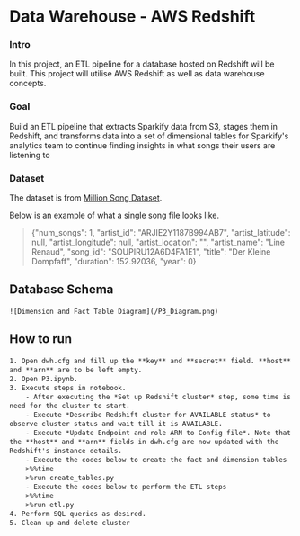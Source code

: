 # Data Warehouse - AWS Redshift

### Intro

In this project, an ETL pipeline for a database hosted on Redshift will be built. This project will utilise AWS Redshift as well as data warehouse concepts.


### Goal


Build an ETL pipeline that extracts Sparkify data from S3, stages them in Redshift, and transforms data into a set of dimensional tables for Sparkify's analytics team to continue finding insights in what songs their users are listening to



### Dataset

The dataset is from [Million Song Dataset](https://labrosa.ee.columbia.edu/millionsong/).

Below is an example of what a single song file looks like.
>{"num_songs": 1, "artist_id": "ARJIE2Y1187B994AB7", "artist_latitude": null, "artist_longitude": null, "artist_location": "", "artist_name": "Line Renaud", "song_id": "SOUPIRU12A6D4FA1E1", "title": "Der Kleine Dompfaff", "duration": 152.92036, "year": 0}


## Database Schema
    ![Dimension and Fact Table Diagram](/P3_Diagram.png)



## How to run
    1. Open dwh.cfg and fill up the **key** and **secret** field. **host** and **arn** are to be left empty.
    2. Open P3.ipynb.
    3. Execute steps in notebook.
        - After executing the *Set up Redshift cluster* step, some time is need for the cluster to start.
        - Execute *Describe Redshift cluster for AVAILABLE status* to observe cluster status and wait till it is AVAILABLE.
        - Execute *Update Endpoint and role ARN to Config file*. Note that the **host** and **arn** fields in dwh.cfg are now updated with the Redshift's instance details.
        - Execute the codes below to create the fact and dimension tables
        >%%time
        >%run create_tables.py
        - Execute the codes below to perform the ETL steps
        >%%time
        >%run etl.py
    4. Perform SQL queries as desired.
    5. Clean up and delete cluster
            
        
        